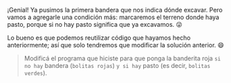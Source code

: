 ¡Genial! Ya pusimos la primera bandera que nos indica dónde excavar. Pero vamos a agregarle una condición más: marcaremos el terreno donde haya pasto, porque si no hay pasto significa que ya excavamos. :stuck_out_tongue_winking_eye:

Lo bueno es que podemos reutilizar código que hayamos hecho anteriormente; así que solo tendremos que modificar la solución anterior. :smile:

> Modificá el programa que hiciste para que ponga la banderita roja `si no hay` bandera (`bolitas rojas`) `y si hay` pasto (es decir, `bolitas verdes`).
